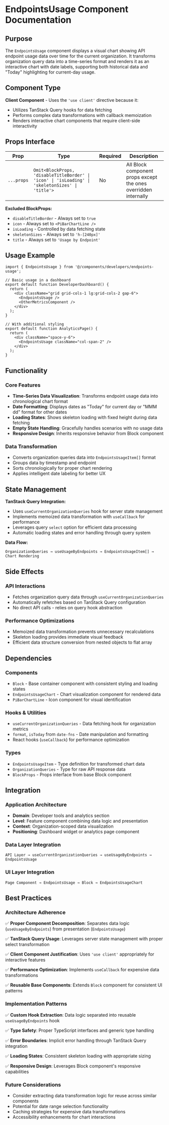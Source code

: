 # EndpointsUsage Component Documentation

## Purpose

The `EndpointsUsage` component displays a visual chart showing API endpoint usage data over time for the current organization. It transforms organization query data into a time-series format and renders it as an interactive chart with date labels, supporting both historical data and "Today" highlighting for current-day usage.

## Component Type

**Client Component** - Uses the `'use client'` directive because it:
- Utilizes TanStack Query hooks for data fetching
- Performs complex data transformations with callback memoization
- Renders interactive chart components that require client-side interactivity

## Props Interface

| Prop | Type | Required | Description |
|------|------|----------|-------------|
| `...props` | `Omit<BlockProps, 'disableTitleBorder' \| 'icon' \| 'isLoading' \| 'skeletonSizes' \| 'title'>` | No | All Block component props except the ones overridden internally |

**Excluded BlockProps:**
- `disableTitleBorder` - Always set to `true`
- `icon` - Always set to `<PiBarChartLine />`
- `isLoading` - Controlled by data fetching state
- `skeletonSizes` - Always set to `'h-[240px]'`
- `title` - Always set to `'Usage by Endpoint'`

## Usage Example

```tsx
import { EndpointsUsage } from '@/components/developers/endpoints-usage';

// Basic usage in a dashboard
export default function DeveloperDashboard() {
  return (
    <div className="grid grid-cols-1 lg:grid-cols-2 gap-6">
      <EndpointsUsage />
      <OtherMetricsComponent />
    </div>
  );
}

// With additional styling
export default function AnalyticsPage() {
  return (
    <div className="space-y-6">
      <EndpointsUsage className="col-span-2" />
    </div>
  );
}
```

## Functionality

### Core Features
- **Time-Series Data Visualization**: Transforms endpoint usage data into chronological chart format
- **Date Formatting**: Displays dates as "Today" for current day or "MMM dd" format for other dates
- **Loading States**: Shows skeleton loading with fixed height during data fetching
- **Empty State Handling**: Gracefully handles scenarios with no usage data
- **Responsive Design**: Inherits responsive behavior from Block component

### Data Transformation
- Converts organization queries data into `EndpointsUsageItem[]` format
- Groups data by timestamp and endpoint
- Sorts chronologically for proper chart rendering
- Applies intelligent date labeling for better UX

## State Management

**TanStack Query Integration:**
- Uses `useCurrentOrganizationQueries` hook for server state management
- Implements memoized data transformation with `useCallback` for performance
- Leverages query `select` option for efficient data processing
- Automatic loading states and error handling through query system

**Data Flow:**
```
OrganizationQueries → useUsageByEndpoints → EndpointsUsageItem[] → Chart Rendering
```

## Side Effects

### API Interactions
- Fetches organization query data through `useCurrentOrganizationQueries`
- Automatically refetches based on TanStack Query configuration
- No direct API calls - relies on query hook abstraction

### Performance Optimizations
- Memoized data transformation prevents unnecessary recalculations
- Skeleton loading provides immediate visual feedback
- Efficient data structure conversion from nested objects to flat array

## Dependencies

### Components
- `Block` - Base container component with consistent styling and loading states
- `EndpointsUsageChart` - Chart visualization component for rendered data
- `PiBarChartLine` - Icon component for visual identification

### Hooks & Utilities
- `useCurrentOrganizationQueries` - Data fetching hook for organization metrics
- `format`, `isToday` from `date-fns` - Date manipulation and formatting
- React hooks (`useCallback`) for performance optimization

### Types
- `EndpointsUsageItem` - Type definition for transformed chart data
- `OrganizationQueries` - Type for raw API response data
- `BlockProps` - Props interface from base Block component

## Integration

### Application Architecture
- **Domain**: Developer tools and analytics section
- **Level**: Feature component combining data logic and presentation
- **Context**: Organization-scoped data visualization
- **Positioning**: Dashboard widget or analytics page component

### Data Layer Integration
```
API Layer → useCurrentOrganizationQueries → useUsageByEndpoints → EndpointsUsage
```

### UI Layer Integration
```
Page Component → EndpointsUsage → Block → EndpointsUsageChart
```

## Best Practices

### Architecture Adherence
✅ **Proper Component Decomposition**: Separates data logic (`useUsageByEndpoints`) from presentation (`EndpointsUsage`)

✅ **TanStack Query Usage**: Leverages server state management with proper select transformation

✅ **Client Component Justification**: Uses `'use client'` appropriately for interactive features

✅ **Performance Optimization**: Implements `useCallback` for expensive data transformations

✅ **Reusable Base Components**: Extends `Block` component for consistent UI patterns

### Implementation Patterns
✅ **Custom Hook Extraction**: Data logic separated into reusable `useUsageByEndpoints` hook

✅ **Type Safety**: Proper TypeScript interfaces and generic type handling

✅ **Error Boundaries**: Implicit error handling through TanStack Query integration

✅ **Loading States**: Consistent skeleton loading with appropriate sizing

✅ **Responsive Design**: Leverages Block component's responsive capabilities

### Future Considerations
- Consider extracting data transformation logic for reuse across similar components
- Potential for date range selection functionality
- Caching strategies for expensive data transformations
- Accessibility enhancements for chart interactions